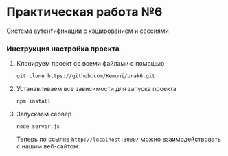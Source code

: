 # Практическая работа №6
Система аутентификации с кэшированием и сессиями



### Инструкция настройка проекта
1. Клонируем проект со всеми файлами с помощью
    ```shell
    git clone https://github.com/Kemuni/prak6.git
   ```
2. Устанавливаем все зависимости для запуска проекта
    ```shell
    npm install
   ```
3. Запускаем сервер
    ```shell
    node server.js
   ```
   Теперь по ссылке `http://localhost:3000/` можно взаимодействовать с нашим веб-сайтом.